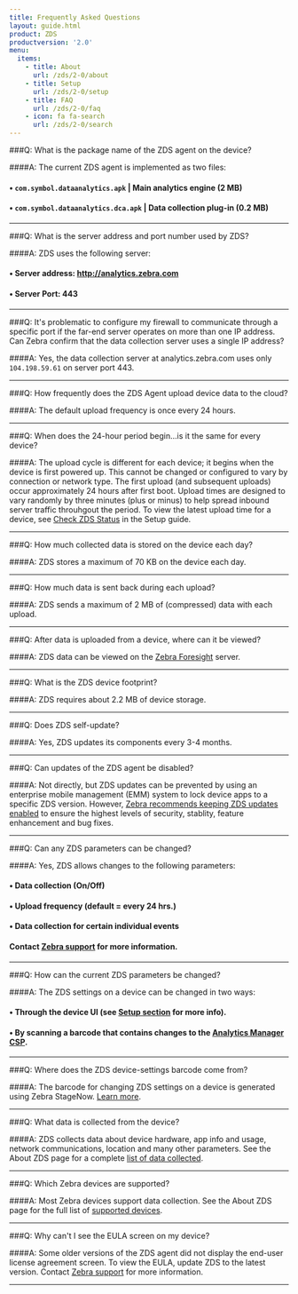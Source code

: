 ```yaml
---
title: Frequently Asked Questions
layout: guide.html
product: ZDS
productversion: '2.0'
menu:
  items:
    - title: About
      url: /zds/2-0/about
    - title: Setup
      url: /zds/2-0/setup
    - title: FAQ
      url: /zds/2-0/faq
    - icon: fa fa-search
      url: /zds/2-0/search
---
```


###Q: What is the package name of the ZDS agent on the device?

####A: The current ZDS agent is implemented as two files:
#### • `com.symbol.dataanalytics.apk` | Main analytics engine (2 MB)
#### • `com.symbol.dataanalytics.dca.apk` | Data collection plug-in (0.2 MB)

-----

###Q: What is the server address and port number used by ZDS?

####A: ZDS uses the following server:

#### • Server address: http://analytics.zebra.com
#### • Server Port: 443

-----

###Q: It's problematic to configure my firewall to communicate through a specific port if the far-end server operates on more than one IP address. Can Zebra confirm that the data collection server uses a single IP address?

####A: Yes, the data collection server at analytics.zebra.com uses only `104.198.59.61` on server port 443.

-----

###Q: How frequently does the ZDS Agent upload device data to the cloud?

####A: The default upload frequency is once every 24 hours.

-----

###Q: When does the 24-hour period begin...is it the same for every device? 

####A: The upload cycle is different for each device; it begins when the device is first powered up. This cannot be changed or configured to vary by connection or network type. The first upload (and subsequent uploads) occur approximately 24 hours after first boot. Upload times are designed to vary randomly by three minutes (plus or minus) to help spread inbound server traffic throuhgout the period. To view the latest upload time for a device, see [Check ZDS Status](../setup/#checkzdsstatus) in the Setup guide. 

-----

###Q: How much collected data is stored on the device each day?

####A: ZDS stores a maximum of 70 KB on the device each day.

-----

###Q: How much data is sent back during each upload?

####A: ZDS sends a maximum of 2 MB of (compressed) data with each upload.

-----

###Q: After data is uploaded from a device, where can it be viewed? 

####A: ZDS data can be viewed on the [Zebra Foresight](https://www.zebra.com/us/en/services/visibilityiq/foresight.html) server.  

-----

###Q: What is the ZDS device footprint?

####A: ZDS requires about 2.2 MB of device storage.

-----

###Q: Does ZDS self-update?

####A: Yes, ZDS updates its components every 3-4 months.

-----

###Q: Can updates of the ZDS agent be disabled?

####A: Not directly, but ZDS updates can be prevented by using an enterprise mobile management (EMM) system to lock device apps to a specific ZDS version. However, <u>Zebra recommends keeping ZDS updates enabled</u> to ensure the highest levels of security, stablity, feature enhancement and bug fixes. 

-----

###Q: Can any ZDS parameters can be changed? 

####A: Yes, ZDS allows changes to the following parameters: 

#### • Data collection (On/Off)
#### • Upload frequency (default = every 24 hrs.)
#### • Data collection for certain individual events

#### Contact [Zebra support](https://www.zebra.com/us/en/about-zebra/contact-zebra/contact-tech-support.html) for more information. 

-----

###Q: How can the current ZDS parameters be changed? 

####A: The ZDS settings on a device can be changed in two ways: 
#### • Through the device UI (see [Setup section](../setup) for more info). 
#### • By scanning a barcode that contains changes to the [Analytics Manager CSP](/mx/analyticsmgr). 

-----

###Q: Where does the ZDS device-settings barcode come from? 

####A: The barcode for changing ZDS settings on a device is generated using Zebra StageNow. [Learn more](/stagenow). 

-----

###Q: What data is collected from the device? 

####A: ZDS collects data about device hardware, app info and usage, network communications, location and many other parameters. See the About ZDS page for a complete [list of data collected](../about/#datacollected). 

-----

###Q: Which Zebra devices are supported? 

####A: Most Zebra devices support data collection. See the About ZDS page for the full list of [supported devices](../about/#supporteddevices). 

-----

###Q: Why can't I see the EULA screen on my device? 

####A: Some older versions of the ZDS agent did not display the end-user license agreement screen. To view the EULA, update ZDS to the latest version. Contact [Zebra support](https://www.zebra.com/us/en/about-zebra/contact-zebra/contact-tech-support.html) for more information. 

-----
